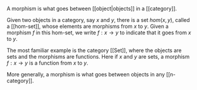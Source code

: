 A morphism is what goes between [[object|objects]] in a [[category]].  

Given two objects in a category, say $x$ and $y$, there is a set $hom(x,y)$, called a [[hom-set]], whose elements are morphisms from $x$ to $y$.  Given a morphism $f$ in this hom-set, we write $f:x \to y$ to indicate that it goes from $x$ to $y$.

The most familiar example is the category [[Set]], where the objects are sets and the morphisms are functions.  Here if $x$ and $y$ are sets, a morphism $f: x \to y$ is a function from $x$ to $y$.

More generally, a morphism is what goes between objects in any [[n-category]].
